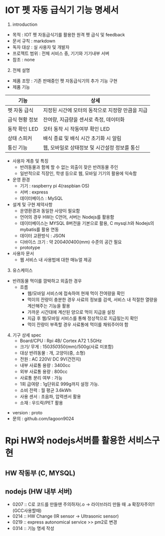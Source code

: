 
# IOT 펫 자동 급식기 기능 명세서

 1.  introduction
- 목적 : IOT 펫 자동급식기를 활용한 원격 펫 급식 및 feedback
- 문서 규칙 : markdown
- 독자 대상 : 실 사용자 및 개발자
- 프로젝트 범위 : 전체 서비스 중, 기기와 기기내부 서버
- 참조 : none
 2.  전체 설명
- 제품 조망 : 기존 판매중인 펫 자동급식기의 추가 기능 구현
- 제품 기능
	 
|기능|상세|
|--|--|
|펫 자동 급식  | 지정된 시간에 모터의 동작으로 지정량 만큼을 지급  |
|급식 현황 정보 | 잔여량, 지급량을 센서로 측정, 데이터화|
|동작 확인 LED| 모터 동작 시 작동여부 확인 LED|
|상태 스피커| 배식 종료 및 배식 시간 초기화 시 알림|
|통신 기능 | 웹, 모바일로 상태정보 및 시간설정 정보를 통신|
- 사용자 계층 및 특징
	-  반려동물과 함께 할 수 없는 외출이 잦은 반려동물 주인
	- 일반적으로 직장인, 학생 등으로 웹, 모바일 기기의 활용에 익숙함
- 운영 환경
	- 기기 : raspberry pi 4(raspbian OS)
	- 서버 : express
	- 데이터베이스 : MySQL
- 설계 및 구현 제약사항
	- 운영환경과 동일한 사양이 필요함
	- 언어의 경우 HW는 C언어, 서버는 Nodejs를 활용함
	- 데이터베이스는 MYSQL 8버전을 기본으로 활용, C mysql.h와 Nodejs의 mybatis를 활용 연동
	- 데이터 교환방식 : JSON
	- 디바이스 크기 : 약 200*400*400(mm) 수준의 공간 필요
	- prototype
- 사용자 문서
	- 웹 서비스 내 사용법에 대한 매뉴얼 제공
3. 유스케이스
- 반려동물 먹이를 깜박하고 외출한 경우
	- 흐름 
		- 웹/모바일 서비스에 접속하여 현재 먹이 잔여량을 확인
		- 먹이의 잔량이 충분한 경우 사료의 정보를 검색, 서비스 내 적절한 열량을 계산해주는 기능을 활용
		-  가까운 시간대에 계산된 양으로 먹이 지급을 설정
		- 지급 후 웹/모바일 서비스를 통해 정상적으로 지급됬는지 확인
		- 먹이 잔량이 부족할 경우 사료통에 먹이를 채워주어야 함
4. 기구 상세 spec
	- Board/CPU : Rpi 4B/ Cortex A72 1.5GHz
	- 크기/ 무게 : 150*350*350(mm)/500g(사료 미포함)
	- 대상 반려동물 : 개, 고양이(중, 소형)
	- 전원 : AC 220V/ DC 9V(건전지)
	- 내부 사료통 용량 : 3400cc
	- 외부 사료통 용량 : 800cc
	- 사료통 분리 여부 : 가능
	-  1회 급여량 : 1g단위로 999g까지 설정 가능.
	- 소비 전력 : 월 평균 3.6kWh
	- 사용 센서 : 초음파, 압력센서 활용
	- 소재 : 우드락/PET 활용


- version : proto
- 문의 : github.com/lagoon9024



# Rpi HW와 nodejs서버를 활용한 서비스구현
## HW 작동부 (C, MYSQL)
## nodejs (HW 내부 서버)



- 0207 :: C로 코드를 만들땐 주의하자(.o -> 라이브러리 만들 때 .a 확장자주의!! (GCC사용할때)
- 0214 :: HW Change (IR sensor -> Ultrasonic sensor)
- 0219 :: express autonomical service >> pm2로 변경
- 0314 :: 기능 명세 작성
